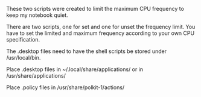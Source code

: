 These two scripts were created to limit the maximum CPU frequency to keep my notebook quiet. 

There are two scripts, one for set and one for unset the frequency limit. You have to set the limited and maximum frequency according to your own CPU specification.

The .desktop files need to have the shell scripts be stored under /usr/local/bin.

Place .desktop files in ~/.local/share/applications/ or in /usr/share/applications/

Place .policy files in /usr/share/polkit-1/actions/

